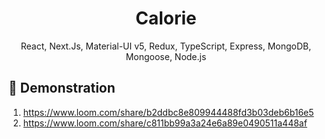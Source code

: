 <p align="center">
  <h1 align="center">Calorie</h1>
</p>

<p align="center">
 React, Next.Js, Material-UI v5, Redux, TypeScript, Express, MongoDB, Mongoose, Node.js
</p>

## 🚀 Demonstration

1. https://www.loom.com/share/b2ddbc8e809944488fd3b03deb6b16e5
2. https://www.loom.com/share/c811bb99a3a24e6a89e0490511a448af
